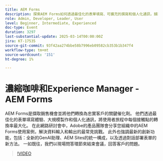 ```yaml
---
title: AEM Forms
description: 探索AEM Forms如何透過最佳化的表單填寫、可擴充的撰寫和個人化通訊，擷取潛在客戶並提升轉換率。 瞭解最新創新，包括GenAI Assistant和使用AEM Sites的統一構成。 加入網路研討會，瞭解使用案例、資料挑戰的解決方案以及即時問答會。
role: Admin, Developer, Leader, User
level: Beginner, Intermediate, Experienced
doc-type: Event
duration: 3297
last-substantial-update: 2025-03-14T00:00:00Z
jira: KT-17535
source-git-commit: 93f42aa274bbe58b7996eb09582cb353b1b347f4
workflow-type: tm+mt
source-wordcount: '151'
ht-degree: 1%

---
```



# 濃縮咖啡和Experience Manager - AEM Forms

AEM Forms是擷取銷售機會並將他們轉換為忠實客戶的關鍵催化劑。 他們透過最佳化的表單填寫體驗、大規模製作和個人化通訊，將使用者旅程中每個接觸點的轉換率最大化。 在此網路研討會中，Adobe的產品團隊會分享您組織中的AEM Forms使用案例，解決資料輸入和輸出的最常見挑戰。 此外也強調最新的創新功能，包括：全新的GenAI助理、AEM Sites的統一構成，以及透過對話部署表單的新方法。 一如既往，我們以現場問答環節來結束會議，回答客戶的問題。

>[!VIDEO](https://video.tv.adobe.com/v/3451636/?learn=on&enablevpops)

